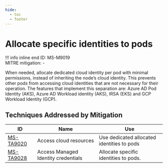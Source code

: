 ```yaml
---
hide:
  - toc
  - footer
---
```


# Allocate specific identities to pods

!!! info inline end
    ID: MS-M9019<br>
    MITRE mitigation: -


When needed, allocate dedicated cloud identity per pod with minimal permissions, instead of inheriting the node’s cloud identity. This prevents other pods from accessing cloud identities that are not necessary for their operation. The features that implement this separation are: Azure AD Pod Identity (AKS), Azure AD Workload identity (AKS), IRSA (EKS) and GCP Workload Identity (GCP).


## Techniques Addressed by Mitigation

|ID|Name|Use|
|--|----------|-----------|
|[MS-TA9020](../techniques/Access%20cloud%20resources.md)|Access cloud resources|Use dedicated allocated identities to pods|
|[MS-TA9028](../techniques/Access%20managed%20identity%20credentials.md)|Access Managed Identity credentials|Allocate specific identities to pods.|